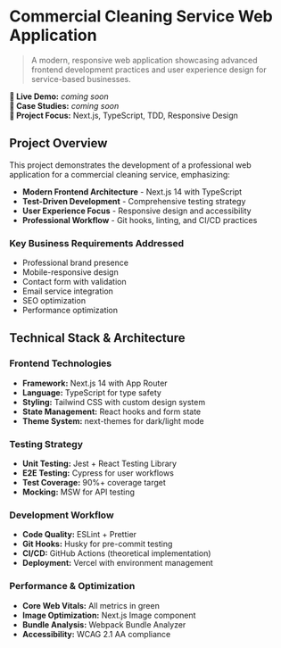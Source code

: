 # Commercial Cleaning Service Web Application

> A modern, responsive web application showcasing advanced frontend development practices and user experience design for service-based businesses.

**🚀 Live Demo:** _coming soon_ <br/>
**📖 Case Studies:** _coming soon_ <br/>
**🎯 Project Focus:** Next.js, TypeScript, TDD, Responsive Design

## Project Overview

This project demonstrates the development of a professional web application for a commercial cleaning service, emphasizing:

- **Modern Frontend Architecture** - Next.js 14 with TypeScript
- **Test-Driven Development** - Comprehensive testing strategy
- **User Experience Focus** - Responsive design and accessibility
- **Professional Workflow** - Git hooks, linting, and CI/CD practices

### Key Business Requirements Addressed
- Professional brand presence
- Mobile-responsive design
- Contact form with validation
- Email service integration
- SEO optimization
- Performance optimization

## Technical Stack & Architecture

### Frontend Technologies
- **Framework:** Next.js 14 with App Router
- **Language:** TypeScript for type safety
- **Styling:** Tailwind CSS with custom design system
- **State Management:** React hooks and form state
- **Theme System:** next-themes for dark/light mode

### Testing Strategy
- **Unit Testing:** Jest + React Testing Library
- **E2E Testing:** Cypress for user workflows
- **Test Coverage:** 90%+ coverage target
- **Mocking:** MSW for API testing

### Development Workflow
- **Code Quality:** ESLint + Prettier
- **Git Hooks:** Husky for pre-commit testing
- **CI/CD:** GitHub Actions (theoretical implementation)
- **Deployment:** Vercel with environment management

### Performance & Optimization
- **Core Web Vitals:** All metrics in green
- **Image Optimization:** Next.js Image component
- **Bundle Analysis:** Webpack Bundle Analyzer
- **Accessibility:** WCAG 2.1 AA compliance


